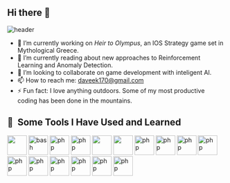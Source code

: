 ## Hi there 👋

![header](https://capsule-render.vercel.app/api?type=wave&color=gradient&height=200&section=header&text=Hello%20There&fontSize=40&animation=fadeIn)

- 🔭 I’m currently working on _Heir to Olympus_, an IOS Strategy game set in Mythological Greece.
- 🤔 I’m currently reading about new approaches to Reinforcement Learning and Anomaly Detection.
- 👯 I’m looking to collaborate on game development with inteligent AI.
- 📫 How to reach me: daveek170@gmail.com
- ⚡ Fun fact: I love anything outdoors. Some of my most productive coding has been done in the mountains.

<h2> 🚀 &nbsp;Some Tools I Have Used and Learned</h2>
<p align="left">
  <img src="https://cdn.jsdelivr.net/gh/devicons/devicon@latest/icons/vscode/vscode-original.svg" width="45" height="45"/>
  <img src="https://cdn.jsdelivr.net/gh/devicons/devicon@latest/icons/python/python-original.svg"  alt="bash" width="45" height="45"/>
  <img src="https://cdn.jsdelivr.net/gh/devicons/devicon@latest/icons/swift/swift-original.svg" alt="php" width="45" height="45"/>
  <img src="https://cdn.jsdelivr.net/gh/devicons/devicon@latest/icons/azuresqldatabase/azuresqldatabase-original.svg" alt="php" width="45" height="45"/>
  <img src="https://cdn.jsdelivr.net/gh/devicons/devicon@latest/icons/java/java-original-wordmark.svg" width="45" height="45"/>
  <img src="https://cdn.jsdelivr.net/gh/devicons/devicon@latest/icons/csharp/csharp-original.svg" width="45" height="45" />
  <img src="https://cdn.jsdelivr.net/gh/devicons/devicon@latest/icons/tensorflow/tensorflow-original-wordmark.svg" alt="php" width="45" height="45"/>
  <img src="https://cdn.jsdelivr.net/gh/devicons/devicon@latest/icons/pandas/pandas-original-wordmark.svg"  alt="php" width="45" height="45"/>
  <img src="https://cdn.jsdelivr.net/gh/devicons/devicon@latest/icons/scikitlearn/scikitlearn-original.svg" alt="php" width="45" height="45"/>
  <img src="https://cdn.jsdelivr.net/gh/devicons/devicon@latest/icons/numpy/numpy-original.svg"  alt="php" width="45" height="45"/>
  <img src="https://cdn.jsdelivr.net/gh/devicons/devicon@latest/icons/matplotlib/matplotlib-original.svg" alt="php" width="45" height="45"/>
  <img src="https://cdn.jsdelivr.net/gh/devicons/devicon@latest/icons/json/json-original.svg" alt="php" width="45" height="45"/>
  <img src="https://cdn.jsdelivr.net/gh/devicons/devicon@latest/icons/git/git-original.svg" alt="php" width="45" height="45"/>
  <img src="https://cdn.jsdelivr.net/gh/devicons/devicon@latest/icons/linux/linux-original.svg" alt="php" width="45" height="45"/>
  <img src="https://cdn.jsdelivr.net/gh/devicons/devicon@latest/icons/unity/unity-original.svg"  alt="php" width="45" height="45"/>
  <img src="https://cdn.jsdelivr.net/gh/devicons/devicon@latest/icons/latex/latex-original.svg"  alt="php" width="45" height="45"/>
</p>
          
